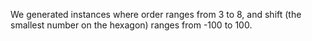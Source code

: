 We generated instances where order ranges from 3 to 8, and shift (the smallest number on the hexagon) ranges from -100 to 100.

